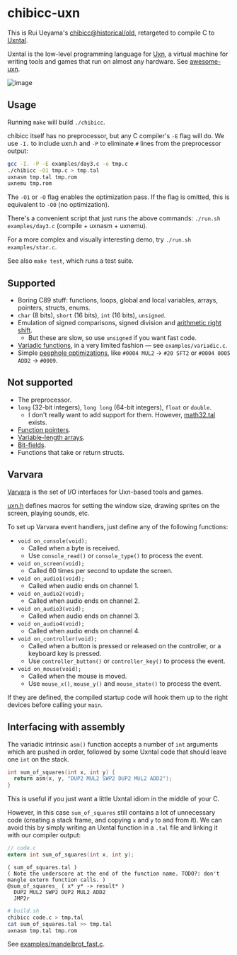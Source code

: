 # chibicc-uxn

This is Rui Ueyama's [chibicc@historical/old](https://github.com/rui314/chibicc/tree/historical/old), retargeted to compile C to [Uxntal](https://wiki.xxiivv.com/site/uxntal.html).

Uxntal is the low-level programming language for [Uxn](https://100r.co/site/uxn.html), a virtual machine for writing tools and games that run on almost any hardware. See [awesome-uxn](https://github.com/hundredrabbits/awesome-uxn).

![image](https://github.com/lynn/chibicc/assets/16232127/312c01e7-0a82-43c0-86ef-6215010cd250)

## Usage

Running `make` will build `./chibicc`.

chibicc itself has no preprocessor, but any C compiler's `-E` flag will do. We use `-I.` to include uxn.h and `-P` to eliminate `#` lines from the preprocessor output:

```sh
gcc -I. -P -E examples/day3.c -o tmp.c
./chibicc -O1 tmp.c > tmp.tal
uxnasm tmp.tal tmp.rom
uxnemu tmp.rom
```

The `-O1` or `-O` flag enables the optimization pass. If the flag is omitted, this is equivalent to `-O0` (no optimization).

There's a convenient script that just runs the above commands: `./run.sh examples/day3.c` (compile + uxnasm + uxnemu).

For a more complex and visually interesting demo, try `./run.sh examples/star.c`.

See also `make test`, which runs a test suite.

## Supported

- Boring C89 stuff: functions, loops, global and local variables, arrays, pointers, structs, enums.
- `char` (8 bits), `short` (16 bits), `int` (16 bits), `unsigned`.
- Emulation of signed comparisons, signed division and [arithmetic right shift](https://en.wikipedia.org/wiki/Arithmetic_shift).
  - But these are slow, so use `unsigned` if you want fast code.
- [Variadic functions](https://en.cppreference.com/w/c/variadic), in a very limited fashion — see `examples/variadic.c`.
- Simple [peephole optimizations](https://en.wikipedia.org/wiki/Peephole_optimization), like `#0004 MUL2` → `#20 SFT2` or `#0004 0005 ADD2` → `#0009`.

## Not supported

- The preprocessor.
- `long` (32-bit integers), `long long` (64-bit integers), `float` or `double`.
  - I don't really want to add support for them. However, [math32.tal](http://plastic-idolatry.com/erik/nxu/math32.tal) exists.
- [Function pointers](https://en.wikipedia.org/wiki/Function_pointer).
- [Variable-length arrays](https://en.cppreference.com/w/c/language/array#Variable-length_arrays).
- [Bit-fields](https://en.cppreference.com/w/c/language/bit_field).
- Functions that take or return structs.

## Varvara

[Varvara](https://wiki.xxiivv.com/site/varvara.html) is the set of I/O interfaces for Uxn-based tools and games.

[uxn.h](./uxn.h) defines macros for setting the window size, drawing sprites on the screen, playing sounds, etc.

To set up Varvara event handlers, just define any of the following functions:

- `void on_console(void);`
  - Called when a byte is received.
  - Use `console_read()` or `console_type()` to process the event.
- `void on_screen(void);`
  - Called 60 times per second to update the screen.
- `void on_audio1(void);`
  - Called when audio ends on channel 1.
- `void on_audio2(void);`
  - Called when audio ends on channel 2.
- `void on_audio3(void);`
  - Called when audio ends on channel 3.
- `void on_audio4(void);`
  - Called when audio ends on channel 4.
- `void on_controller(void);`
  - Called when a button is pressed or released on the controller, or a keyboard key is pressed.
  - Use `controller_button()` or `controller_key()` to process the event.
- `void on_mouse(void);`
  - Called when the mouse is moved.
  - Use `mouse_x()`, `mouse_y()` and `mouse_state()` to process the event.

If they are defined, the compiled startup code will hook them up to the right devices before calling your `main`.

## Interfacing with assembly

The variadic intrinsic `asm()` function accepts a number of `int` arguments which are pushed in order, followed by some Uxntal code that should leave one `int` on the stack.

```c
int sum_of_squares(int x, int y) {
  return asm(x, y, "DUP2 MUL2 SWP2 DUP2 MUL2 ADD2");
}
```

This is useful if you just want a little Uxntal idiom in the middle of your C.

However, in this case `sum_of_squares` still contains a lot of unnecessary code (creating a stack frame, and copying `x` and `y` to and from it). We can avoid this by simply writing an Uxntal function in a `.tal` file and linking it with our compiler output:

```c
// code.c
extern int sum_of_squares(int x, int y);
```

```tal
( sum_of_squares.tal )
( Note the underscore at the end of the function name. TODO?: don't mangle extern function calls. )
@sum_of_squares_ ( x* y* -> result* )
  DUP2 MUL2 SWP2 DUP2 MUL2 ADD2
  JMP2r
```

```sh
# build.sh
chibicc code.c > tmp.tal
cat sum_of_squares.tal >> tmp.tal
uxnasm tmp.tal tmp.rom
```

See [examples/mandelbrot_fast.c](./examples/mandelbrot_fast.c).
